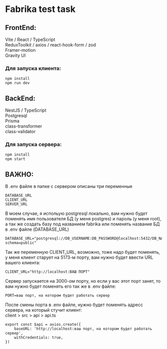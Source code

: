 # Fabrika test task  
  
## FrontEnd:  
Vite / React / TypeScript  
ReduxToolkit / axios / react-hook-form / zod  
Framer-motion  
Gravity UI  
  
### Для запуска клиента:  
```
npm install  
npm run dev
```
  
## BackEnd:  
NestJS / TypeScript  
Postgresql  
Prisma  
class-transformer  
class-validator  
  
### Для запуска сервера:  
```
npm install
npm start
```
  
## ВАЖНО:  
В .env файле в папке с сервером описаны три переменные  
```
DATABASE_URL
CLIENT_URL
SERVER_URL
```
  
В моем случае, я испольую postgresql локально, вам нужно будет поменять имя пользователя БД (у меня postgres) и пароль (у меня root), а так же создать базу под названием fabrika или поменять название БД в .env файле (DATABASE_URL)  
```
DATABASE_URL="postgresql://DB_USERNAME:DB_PASSWORD@localhost:5432/DB_NAME?schema=public"
```
  
Так же переменную CLIENT_URL, возможно, тоже надо будет поменять, у меня клиент старует на 5173-м порту, вам нужно будет ввести URL вашего клиента:
  
```
CLIENT_URL="http://localhost:ВАШ ПОРТ"
```
  
Сервер запускается на 3000-ом порту, но если у вас этот порт занят, то вам нужно будет поменять его так же в .env файле:
  
```
PORT=ваш порт, на котором будет работать сервер
```
  
После смены порта в .env файле, нужно будет поменять адресс сервера, на который стучит клиент:  
client > src > api > api.ts
  
```
export const $api = axios.create({
	baseURL: 'http://localhost:ваш порт, на котором будет работать сервер',
	withCredentials: true,
})
```
